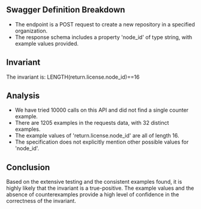 ## Swagger Definition Breakdown
- The endpoint is a POST request to create a new repository in a specified organization.
- The response schema includes a property 'node_id' of type string, with example values provided.

## Invariant
The invariant is: LENGTH(return.license.node_id)==16

## Analysis
- We have tried 10000 calls on this API and did not find a single counter example.
- There are 1205 examples in the requests data, with 32 distinct examples.
- The example values of 'return.license.node_id' are all of length 16.
- The specification does not explicitly mention other possible values for 'node_id'.

## Conclusion
Based on the extensive testing and the consistent examples found, it is highly likely that the invariant is a true-positive. The example values and the absence of counterexamples provide a high level of confidence in the correctness of the invariant.

